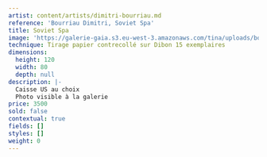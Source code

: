 ```yaml
---
artist: content/artists/dimitri-bourriau.md
reference: 'Bourriau Dimitri, Soviet Spa'
title: Soviet Spa
image: 'https://galerie-gaia.s3.eu-west-3.amazonaws.com/tina/uploads/bourriau-dimitri/soviet-spa.jpg'
technique: Tirage papier contrecollé sur Dibon 15 exemplaires
dimensions:
  height: 120
  width: 80
  depth: null
description: |-
  Caisse US au choix  
  Photo visible à la galerie
price: 3500
sold: false
contextual: true
fields: []
styles: []
weight: 0
---
```


